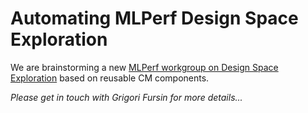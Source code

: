 # Automating MLPerf Design Space Exploration

We are brainstorming a new [MLPerf workgroup on Design Space Exploration](https://docs.google.com/document/d/1rZW3TG-IBBm8LQK95x66Iy3InX25pEV1cEIcQvsqaZ4/edit#heading=h.ios4eb8fvqqi)
based on reusable CM components.  

*Please get in touch with Grigori Fursin for more details...*

